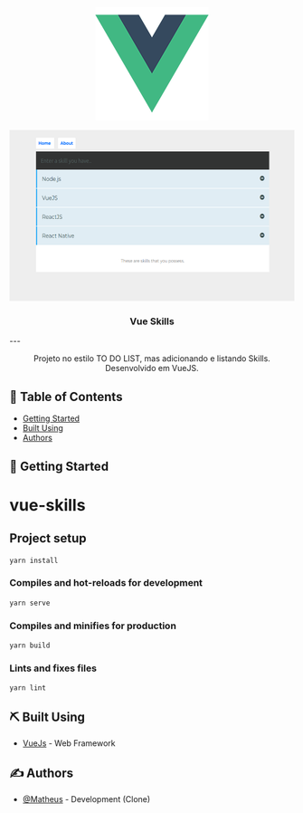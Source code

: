 <p align="center">
  <a href="" rel="noopener">
 <img width=200px height=200px src="https://raw.githubusercontent.com/MatheusCoxxxta/Vue-Skills/master/src/assets/logo.png" alt="Project logo"></a>
</p>



<p align="center">
  <img width=582px height=302 src="https://raw.githubusercontent.com/MatheusCoxxxta/Vue-Skills/master/src/assets/vue.png"   alt="Project Screenshot"></a>
</p>
<h3 align="center">Vue Skills</h3>
---

<p align="center"> Projeto no estilo TO DO LIST, mas adicionando e listando Skills. Desenvolvido em VueJS.
    <br> 
</p>

## 📝 Table of Contents

- [Getting Started](#getting_started)
- [Built Using](#built_using)
- [Authors](#authors)

## 🏁 Getting Started <a name = "getting_started"></a>

# vue-skills

## Project setup
```
yarn install
```

### Compiles and hot-reloads for development
```
yarn serve
```

### Compiles and minifies for production
```
yarn build
```

### Lints and fixes files
```
yarn lint
```

## ⛏️ Built Using <a name = "built_using"></a>

- [VueJs](https://vuejs.org/) - Web Framework

## ✍️ Authors <a name = "authors"></a>

- [@Matheus](https://github.com/MatheusCoxxxta) - Development (Clone)

